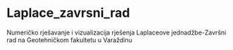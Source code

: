 # Laplace_zavrsni_rad
Numeričko rješavanje i vizualizacija rješenja Laplaceove jednadžbe-Završni rad na Geotehničkom fakultetu u Varaždinu
